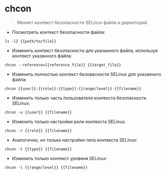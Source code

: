 # chcon

> Меняет контекст безопасности SELinux файла и директорий.

- Посмотреть контекст безопасности файла:

`ls -lZ {{path/to/file}}`

- Изменить контекст безопасности для указанного файла, используя контекст указанного файла:

`chcon --reference={{reference_file}} {{target_file}}`

- Изменить полностью контекст безовасности SELinux для указанного файла:

`chcon {{user}}:{{role}}:{{type}}:{{range/level}} {{filename}}`

- Изменить только часть пользователя контекста безопасности SELinux:

`chcon -u {{user}} {{filename}}`

- Изменить только настройки роли контекста SELinux:

`chcon -r {{role}} {{filename}}`

- Аналогично, но только настройки типа контекста SELinux:

`chcon -t {{type}} {{filename}}`

- Изменить только контекст уровеня SELinux:

`chcon -l {{range/level}} {{filename}}`

